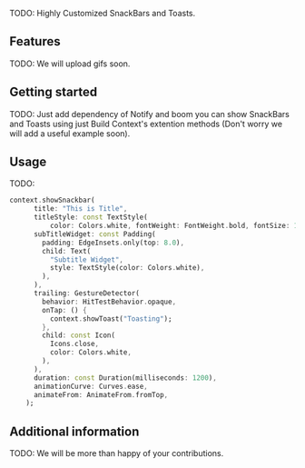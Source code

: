 <!--
This README describes the package. If you publish this package to pub.dev,
this README's contents appear on the landing page for your package.

For information about how to write a good package README, see the guide for
[writing package pages](https://dart.dev/guides/libraries/writing-package-pages).

For general information about developing packages, see the Dart guide for
[creating packages](https://dart.dev/guides/libraries/create-library-packages)
and the Flutter guide for
[developing packages and plugins](https://flutter.dev/developing-packages).
-->

TODO: Highly Customized SnackBars and Toasts.

## Features

TODO: We will upload gifs soon.

## Getting started

TODO: Just add dependency of Notify and boom you can show SnackBars and Toasts using just Build Context's extention methods (Don't worry we will add a useful example soon).

## Usage

TODO:

```dart
context.showSnackbar(
      title: "This is Title",
      titleStyle: const TextStyle(
          color: Colors.white, fontWeight: FontWeight.bold, fontSize: 16),
      subTitleWidget: const Padding(
        padding: EdgeInsets.only(top: 8.0),
        child: Text(
          "Subtitle Widget",
          style: TextStyle(color: Colors.white),
        ),
      ),
      trailing: GestureDetector(
        behavior: HitTestBehavior.opaque,
        onTap: () {
          context.showToast("Toasting");
        },
        child: const Icon(
          Icons.close,
          color: Colors.white,
        ),
      ),
      duration: const Duration(milliseconds: 1200),
      animationCurve: Curves.ease,
      animateFrom: AnimateFrom.fromTop,
    );
```

## Additional information

TODO: We will be more than happy of your contributions.
